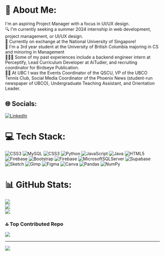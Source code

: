 # 💫 About Me:
I'm an aspiring Project Manager with a focus in UI/UX design. <br>🔍 I'm currently seeking a summer 2024 internship in web development, project management, or UI/UX design.<br>📍 Currently on exchange at the National University of Singapore!<br>🏫  I'm a 3rd year student at the University of British Columbia majoring in CS and minoring in Management<br>👩🏻‍💻 Some of my past experiences include a backend engineer intern at Perceptify, Lead Curriculum Developer at AiTudier, and recruiting coordinator for Birdseye Publication. <br>🙌🏻  At UBC I was the Events Coordinator of the QSCU, VP of the UBCO Tennis Club, Social Media Coordinator of the Phoenix News (student-run newspaper of UBCO), Undergraduate Teaching Assistant, and Orientation Leader.<br>


## 🌐 Socials:
[![LinkedIn](https://img.shields.io/badge/LinkedIn-%230077B5.svg?logo=linkedin&logoColor=white)](https://linkedin.com/in/tinaliu27) 

# 💻 Tech Stack:
![CSS3](https://img.shields.io/badge/css3-%231572B6.svg?style=flat&logo=css3&logoColor=white) ![MySQL](https://img.shields.io/badge/mysql-%2300000f.svg?style=flat&logo=mysql&logoColor=white) ![CSS3](https://img.shields.io/badge/css3-%231572B6.svg?style=flat&logo=css3&logoColor=white) ![Python](https://img.shields.io/badge/python-3670A0?style=flat&logo=python&logoColor=ffdd54) ![JavaScript](https://img.shields.io/badge/javascript-%23323330.svg?style=flat&logo=javascript&logoColor=%23F7DF1E) ![Java](https://img.shields.io/badge/java-%23ED8B00.svg?style=flat&logo=openjdk&logoColor=white) ![HTML5](https://img.shields.io/badge/html5-%23E34F26.svg?style=flat&logo=html5&logoColor=white) ![Firebase](https://img.shields.io/badge/firebase-%23039BE5.svg?style=flat&logo=firebase) ![Bootstrap](https://img.shields.io/badge/bootstrap-%238511FA.svg?style=flat&logo=bootstrap&logoColor=white) ![Firebase](https://img.shields.io/badge/Firebase-039BE5?style=flat&logo=Firebase&logoColor=white) ![MicrosoftSQLServer](https://img.shields.io/badge/Microsoft%20SQL%20Server-CC2927?style=flat&logo=microsoft%20sql%20server&logoColor=white) ![Supabase](https://img.shields.io/badge/Supabase-3ECF8E?style=flat&logo=supabase&logoColor=white) ![Sketch](https://img.shields.io/badge/Sketch-FFB387?style=flat&logo=sketch&logoColor=black) ![Gimp](https://img.shields.io/badge/Gimp-657D8B?style=flat&logo=gimp&logoColor=FFFFFF) ![Figma](https://img.shields.io/badge/figma-%23F24E1E.svg?style=flat&logo=figma&logoColor=white) ![Canva](https://img.shields.io/badge/Canva-%2300C4CC.svg?style=flat&logo=Canva&logoColor=white) ![Pandas](https://img.shields.io/badge/pandas-%23150458.svg?style=flat&logo=pandas&logoColor=white) ![NumPy](https://img.shields.io/badge/numpy-%23013243.svg?style=flat&logo=numpy&logoColor=white)
# 📊 GitHub Stats:
![](https://github-readme-stats.vercel.app/api?username=tinaliu27&theme=dark&hide_border=false&include_all_commits=true&count_private=true)<br/>
![](https://github-readme-streak-stats.herokuapp.com/?user=tinaliu27&theme=dark&hide_border=false)<br/>
![](https://github-readme-stats.vercel.app/api/top-langs/?username=tinaliu27&theme=dark&hide_border=false&include_all_commits=true&count_private=true&layout=compact)

### 🔝 Top Contributed Repo
![](https://github-contributor-stats.vercel.app/api?username=tinaliu27&limit=5&theme=dark&combine_all_yearly_contributions=true)

---
[![](https://visitcount.itsvg.in/api?id=tinaliu27&icon=0&color=6)](https://visitcount.itsvg.in)

<!-- Proudly created with GPRM ( https://gprm.itsvg.in ) -->
